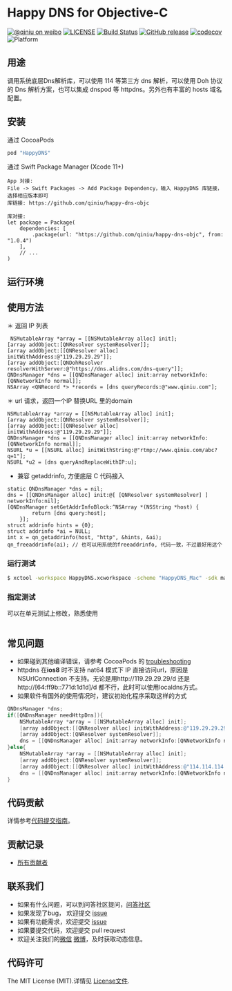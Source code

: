 # Happy DNS for Objective-C

[![@qiniu on weibo](http://img.shields.io/badge/weibo-%40qiniutek-blue.svg)](http://weibo.com/qiniutek)
[![LICENSE](https://img.shields.io/github/license/qiniu/happy-dns-objc.svg)](https://github.com/qiniu/happy-dns-objc/blob/master/LICENSE)
[![Build Status](https://travis-ci.org/qiniu/happy-dns-objc.svg?branch=master)](https://travis-ci.org/qiniu/happy-dns-objc)
[![GitHub release](https://img.shields.io/github/v/tag/qiniu/happy-dns-objc.svg?label=release)](https://github.com/qiniu/happy-dns-objc/releases)
[![codecov](https://codecov.io/gh/qiniu/happy-dns-objc/branch/master/graph/badge.svg)](https://codecov.io/gh/qiniu/happy-dns-objc)
![Platform](http://img.shields.io/cocoapods/p/HappyDNS.svg)

## 用途

调用系统底层Dns解析库，可以使用 114 等第三方 dns 解析，可以使用 Doh 协议的 Dns 解析方案，也可以集成 dnspod 等 httpdns。另外也有丰富的 hosts 域名配置。

## 安装

通过 CocoaPods
```ruby
pod "HappyDNS"
```

通过 Swift Package Manager (Xcode 11+)
```
App 对接:
File -> Swift Packages -> Add Package Dependency，输入 HappyDNS 库链接，选择相应版本即可
库链接: https://github.com/qiniu/happy-dns-objc

库对接:
let package = Package(
    dependencies: [
        .package(url: "https://github.com/qiniu/happy-dns-objc", from: "1.0.4")
    ],
    // ...
)

```

## 运行环境


## 使用方法
＊ 返回 IP 列表
```
 NSMutableArray *array = [[NSMutableArray alloc] init];
[array addObject:[QNResolver systemResolver]];
[array addObject:[[QNResolver alloc] initWithAddress:@"119.29.29.29"]];
[array addObject:[QNDohResolver resolverWithServer:@"https://dns.alidns.com/dns-query"]];
QNDnsManager *dns = [[QNDnsManager alloc] init:array networkInfo:[QNNetworkInfo normal]];
NSArray <QNRecord *> *records = [dns queryRecords:@"www.qiniu.com"];
```
＊ url 请求，返回一个IP 替换URL 里的domain
```
NSMutableArray *array = [[NSMutableArray alloc] init];
[array addObject:[QNResolver systemResolver]];
[array addObject:[[QNResolver alloc] initWithAddress:@"119.29.29.29"]];
QNDnsManager *dns = [[QNDnsManager alloc] init:array networkInfo:[QNNetworkInfo normal]];
NSURL *u = [[NSURL alloc] initWithString:@"rtmp://www.qiniu.com/abc?q=1"];
NSURL *u2 = [dns queryAndReplaceWithIP:u];
```
* 兼容 getaddrinfo, 方便底层 C 代码接入
```
static QNDnsManager *dns = nil;
dns = [[QNDnsManager alloc] init:@[ [QNResolver systemResolver] ] networkInfo:nil];
[QNDnsManager setGetAddrInfoBlock:^NSArray *(NSString *host) {
        return [dns query:host];
    }];
struct addrinfo hints = {0};
struct addrinfo *ai = NULL;
int x = qn_getaddrinfo(host, "http", &hints, &ai);
qn_freeaddrinfo(ai); // 也可以用系统的freeaddrinfo, 代码一致，不过最好用这个
```
### 运行测试

``` bash
$ xctool -workspace HappyDNS.xcworkspace -scheme "HappyDNS_Mac" -sdk macosx -configuration Release test -test-sdk macosx
```

### 指定测试

可以在单元测试上修改，熟悉使用

``` bash
```

## 常见问题

- 如果碰到其他编译错误，请参考 CocoaPods 的 [troubleshooting](http://guides.cocoapods.org/using/troubleshooting.html)
- httpdns 在**ios8** 时不支持 nat64 模式下 IP 直接访问url，原因是 NSUrlConnection 不支持。无论是用http://119.29.29.29/d 还是http://[64:ff9b::771d:1d1d]/d 都不行，此时可以使用localdns方式。
- 如果软件有国外的使用情况时，建议初始化程序采取这样的方式
```Objective-C
QNDnsManager *dns;
if([QNDnsManager needHttpDns]){
    NSMutableArray *array = [[NSMutableArray alloc] init];
    [array addObject:[[QNResolver alloc] initWithAddress:@"119.29.29.29"]];
    [array addObject:[QNResolver systemResolver]];
    dns = [[QNDnsManager alloc] init:array networkInfo:[QNNetworkInfo normal]];
}else{
    NSMutableArray *array = [[NSMutableArray alloc] init];
    [array addObject:[QNResolver systemResolver]];
    [array addObject:[[QNResolver alloc] initWithAddress:@"114.114.114.114"]];
    dns = [[QNDnsManager alloc] init:array networkInfo:[QNNetworkInfo normal]];
}
```

## 代码贡献

详情参考[代码提交指南](https://github.com/qiniu/happy-dns-objc/blob/master/CONTRIBUTING.md)。

## 贡献记录

- [所有贡献者](https://github.com/qiniu/happy-dns-objc/contributors)

## 联系我们

- 如果有什么问题，可以到问答社区提问，[问答社区](http://qiniu.segmentfault.com/)
- 如果发现了bug， 欢迎提交 [issue](https://github.com/qiniu/happy-dns-objc/issues)
- 如果有功能需求，欢迎提交 [issue](https://github.com/qiniu/happy-dns-objc/issues)
- 如果要提交代码，欢迎提交 pull request
- 欢迎关注我们的[微信](http://www.qiniu.com/#weixin) [微博](http://weibo.com/qiniutek)，及时获取动态信息。

## 代码许可

The MIT License (MIT).详情见 [License文件](https://github.com/qiniu/happy-dns-objc/blob/master/LICENSE).
